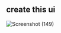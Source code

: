 ## create this ui
![Screenshot (149)](https://github.com/user-attachments/assets/02529517-8df1-4ba8-959e-fc7aead1e412)
